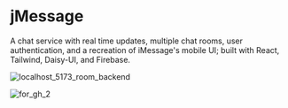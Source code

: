 # jMessage
A chat service with real time updates, multiple chat rooms, user authentication, and a recreation of iMessage's mobile UI; built with React, Tailwind, 
Daisy-UI, and Firebase.

![localhost_5173_room_backend](https://user-images.githubusercontent.com/46104507/211221071-7477f997-895d-4e08-bd9d-b023ade6a9b3.png)

![for_gh_2](https://user-images.githubusercontent.com/46104507/211220883-6dcb7a15-8d6c-472e-93a8-ff1b2efd42a2.png)
